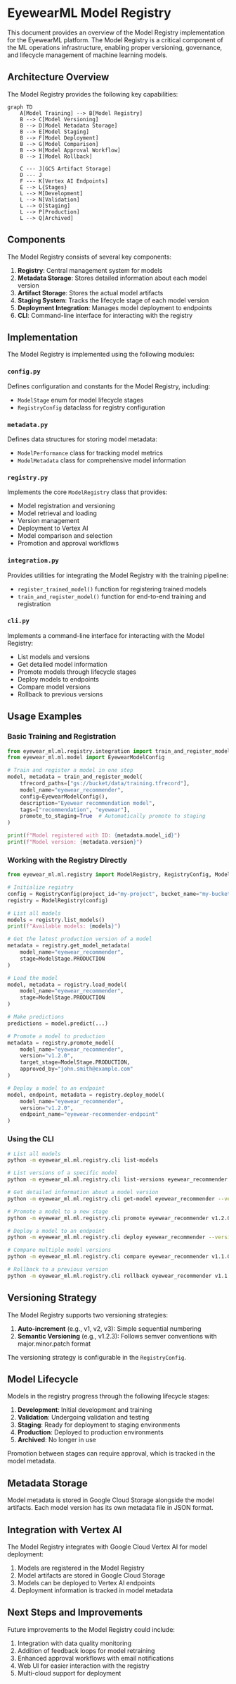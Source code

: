 # EyewearML Model Registry

This document provides an overview of the Model Registry implementation for the EyewearML platform. The Model Registry is a critical component of the ML operations infrastructure, enabling proper versioning, governance, and lifecycle management of machine learning models.

## Architecture Overview

The Model Registry provides the following key capabilities:

```mermaid
graph TD
    A[Model Training] --> B[Model Registry]
    B --> C[Model Versioning]
    B --> D[Model Metadata Storage]
    B --> E[Model Staging]
    B --> F[Model Deployment]
    B --> G[Model Comparison]
    B --> H[Model Approval Workflow]
    B --> I[Model Rollback]
    
    C --- J[GCS Artifact Storage]
    D --- J
    F --- K[Vertex AI Endpoints]
    E --> L{Stages}
    L --> M[Development]
    L --> N[Validation]
    L --> O[Staging]
    L --> P[Production]
    L --> Q[Archived]
```

## Components

The Model Registry consists of several key components:

1. **Registry**: Central management system for models
2. **Metadata Storage**: Stores detailed information about each model version
3. **Artifact Storage**: Stores the actual model artifacts
4. **Staging System**: Tracks the lifecycle stage of each model version
5. **Deployment Integration**: Manages model deployment to endpoints
6. **CLI**: Command-line interface for interacting with the registry

## Implementation

The Model Registry is implemented using the following modules:

### `config.py`

Defines configuration and constants for the Model Registry, including:
- `ModelStage` enum for model lifecycle stages
- `RegistryConfig` dataclass for registry configuration

### `metadata.py`

Defines data structures for storing model metadata:
- `ModelPerformance` class for tracking model metrics
- `ModelMetadata` class for comprehensive model information

### `registry.py`

Implements the core `ModelRegistry` class that provides:
- Model registration and versioning
- Model retrieval and loading
- Version management
- Deployment to Vertex AI
- Model comparison and selection
- Promotion and approval workflows

### `integration.py`

Provides utilities for integrating the Model Registry with the training pipeline:
- `register_trained_model()` function for registering trained models
- `train_and_register_model()` function for end-to-end training and registration

### `cli.py`

Implements a command-line interface for interacting with the Model Registry:
- List models and versions
- Get detailed model information
- Promote models through lifecycle stages
- Deploy models to endpoints
- Compare model versions
- Rollback to previous versions

## Usage Examples

### Basic Training and Registration

```python
from eyewear_ml.ml.registry.integration import train_and_register_model
from eyewear_ml.ml.model import EyewearModelConfig

# Train and register a model in one step
model, metadata = train_and_register_model(
    tfrecord_paths=["gs://bucket/data/training.tfrecord"],
    model_name="eyewear_recommender",
    config=EyewearModelConfig(),
    description="Eyewear recommendation model",
    tags=["recommendation", "eyewear"],
    promote_to_staging=True  # Automatically promote to staging
)

print(f"Model registered with ID: {metadata.model_id}")
print(f"Model version: {metadata.version}")
```

### Working with the Registry Directly

```python
from eyewear_ml.ml.registry import ModelRegistry, RegistryConfig, ModelStage

# Initialize registry
config = RegistryConfig(project_id="my-project", bucket_name="my-bucket")
registry = ModelRegistry(config)

# List all models
models = registry.list_models()
print(f"Available models: {models}")

# Get the latest production version of a model
metadata = registry.get_model_metadata(
    model_name="eyewear_recommender",
    stage=ModelStage.PRODUCTION
)

# Load the model
model, metadata = registry.load_model(
    model_name="eyewear_recommender",
    stage=ModelStage.PRODUCTION
)

# Make predictions
predictions = model.predict(...)

# Promote a model to production
metadata = registry.promote_model(
    model_name="eyewear_recommender",
    version="v1.2.0",
    target_stage=ModelStage.PRODUCTION,
    approved_by="john.smith@example.com"
)

# Deploy a model to an endpoint
model, endpoint, metadata = registry.deploy_model(
    model_name="eyewear_recommender",
    version="v1.2.0",
    endpoint_name="eyewear-recommender-endpoint"
)
```

### Using the CLI

```bash
# List all models
python -m eyewear_ml.ml.registry.cli list-models

# List versions of a specific model
python -m eyewear_ml.ml.registry.cli list-versions eyewear_recommender

# Get detailed information about a model version
python -m eyewear_ml.ml.registry.cli get-model eyewear_recommender --version v1.2.0

# Promote a model to a new stage
python -m eyewear_ml.ml.registry.cli promote eyewear_recommender v1.2.0 production --approved-by "john.smith@example.com"

# Deploy a model to an endpoint
python -m eyewear_ml.ml.registry.cli deploy eyewear_recommender --version v1.2.0 --endpoint-name eyewear-recommender-endpoint

# Compare multiple model versions
python -m eyewear_ml.ml.registry.cli compare eyewear_recommender v1.1.0 v1.2.0 v1.3.0

# Rollback to a previous version
python -m eyewear_ml.ml.registry.cli rollback eyewear_recommender v1.1.0 --endpoint-name eyewear-recommender-endpoint
```

## Versioning Strategy

The Model Registry supports two versioning strategies:

1. **Auto-increment** (e.g., v1, v2, v3): Simple sequential numbering
2. **Semantic Versioning** (e.g., v1.2.3): Follows semver conventions with major.minor.patch format

The versioning strategy is configurable in the `RegistryConfig`.

## Model Lifecycle

Models in the registry progress through the following lifecycle stages:

1. **Development**: Initial development and training
2. **Validation**: Undergoing validation and testing
3. **Staging**: Ready for deployment to staging environments
4. **Production**: Deployed to production environments
5. **Archived**: No longer in use

Promotion between stages can require approval, which is tracked in the model metadata.

## Metadata Storage

Model metadata is stored in Google Cloud Storage alongside the model artifacts. Each model version has its own metadata file in JSON format.

## Integration with Vertex AI

The Model Registry integrates with Google Cloud Vertex AI for model deployment:

1. Models are registered in the Model Registry
2. Model artifacts are stored in Google Cloud Storage
3. Models can be deployed to Vertex AI endpoints
4. Deployment information is tracked in model metadata

## Next Steps and Improvements

Future improvements to the Model Registry could include:

1. Integration with data quality monitoring
2. Addition of feedback loops for model retraining
3. Enhanced approval workflows with email notifications
4. Web UI for easier interaction with the registry
5. Multi-cloud support for deployment
